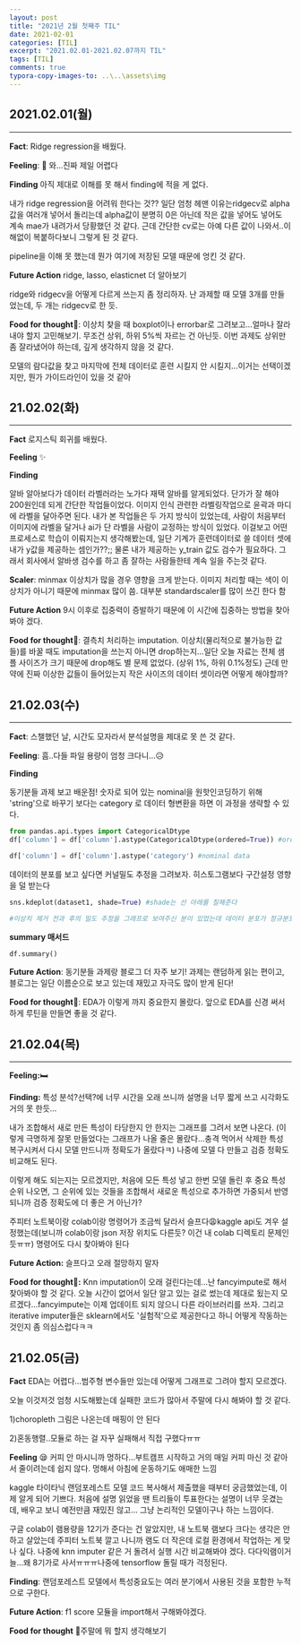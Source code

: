 ```yaml
---
layout: post
title: "2021년 2월 첫째주 TIL"
date: 2021-02-01
categories: [TIL]
excerpt: "2021.02.01-2021.02.07까지 TIL"
tags: [TIL]
comments: true
typora-copy-images-to: ..\..\assets\img
---
```




## 2021.02.01(월)

---

**Fact**: Ridge regression을 배웠다.

**Feeling**: 🤯 와...진짜 제일 어렵다

**Finding** 아직 제대로 이해를 못 해서 finding에 적을 게 없다.

내가 ridge regression을 어려워 한다는 것?? 일단 엄청 헤맨 이유는ridgecv로 alpha값을 여러개 넣어서 돌리는데 alpha값이 분명히 0은 아닌데 작은 값을 넣어도 넣어도 계속 mae가 내려가서 당황했던 것 같다. 근데 간단한 cv로는 아예 다른 값이 나와서..이해없이 복붙하다보니 그렇게 된 것 같다.

pipeline을 이해 못 했는데 뭔가 여기에 저장된 모델 때문에 엉킨 것 같다.

**Future Action** ridge, lasso, elasticnet 더 알아보기

ridge와 ridgecv을 어떻게 다르게 쓰는지 좀 정리하자. 난 과제할 때 모델 3개를 만들었는데, 두 개는 ridgecv로 한 듯.

**Food for thought**🧂: 이상치 찾을 때 boxplot이나 errorbar로 그려보고...얼마나 잘라내야 할지 고민해보기. 무조건 상위, 하위 5%씩 자르는 건 아닌듯. 이번 과제도 상위만 좀 잘라냈어야 하는데, 깊게 생각하지 않을 것 같다.

모델의 람다값을 찾고 마지막에 전체 데이터로 훈련 시킬지 안 시킬지...이거는 선택이겠지만, 뭔가 가이드라인이 있을 것 같아



## 21.02.02(화)
---

**Fact** 로지스틱 회귀를 배웠다.

**Feeling** ✨

**Finding**

알바 알아보다가 데이터 라벨러라는 노가다 재택 알바를 알게되었다. 단가가 잘 해야 200원인데 되게 간단한 작업들이었다. 이미지 인식 관련한 라벨링작업으로 윤곽과 마디에 라벨을 달아주면 된다. 내가 본 작업들은 두 가지 방식이 있었는데, 사람이 처음부터 이미지에 라벨을 달거나 ai가 단 라벨을 사람이 교정하는 방식이 있었다. 이걸보고 어떤 프로세스로 학습이 이뤄지는지 생각해봤는데, 일단 기계가 훈련데이터로 쓸 데이터 셋에 내가 y값을 제공하는 셈인가??;; 물론 내가 제공하는 y_train 값도 검수가 필요하다. 그래서 회사에서 알바생 검수를 하고 좀 잘하는 사람들한테 계속 일을 주는것 같다.

**Scaler**: minmax 이상치가 많을 경우 영향을 크게 받는다. 이미지 처리할 때는 색이 이상치가 아니기 때문에 minmax 많이 씀. 대부분 standardscaler를 많이 쓰긴 한다 함

**Future Action** 9시 이후로 집중력이 증발하기 때문에 이 시간에 집중하는 방법을 찾아봐야 겠다.

**Food for thought**🍚: 결측치 처리하는 imputation. 이상치(물리적으로 불가능한 값들)를 바꿀 때도 imputation을 쓰는지 아니면 drop하는지...일단 오늘 자료는 전체 샘플 사이즈가 크기 때문에 drop해도 별 문제 없었다. (상위 1%, 하위 0.1%정도) 근데 만약에 진짜 이상한 값들이 들어있는지 작은 사이즈의 데이터 셋이라면 어떻게 해야할까?





## 21.02.03(수)

---

**Fact**: 스챌했던 날, 시간도 모자라서 분석설명을 제대로 못 쓴 것 같다.

**Feeling**: 흠..다들 파일 용량이 엄청 크다니...:disappointed_relieved:

**Finding**

동기분들 과제 보고 배운점! 숫자로 되어 있는 nominal을 원핫인코딩하기 위해 'string'으로 바꾸기 보다는 category 로 데이터 형변환을 하면 이 과정을 생략할 수 있다.

```python
from pandas.api.types import CategoricalDtype
df['column'] = df['column'].astype(CategoricalDtype(ordered=True)) #ordinal data

df['column'] = df['column'].astype('category') #nominal data
```

데이터의 분포를 보고 싶다면 커널밀도 추정을 그려보자. 히스토그램보다 구간설정 영향을 덜 받는다

```python
sns.kdeplot(dataset1, shade=True) #shade는 선 아래를 칠해준다

#이상치 제거 전과 후의 밀도 추정을 그래프로 보여주신 분이 있었는데 데이터 분포가 정규분포 비슷하게 변해가는 모습이 인상적이었다.
```

**summary 매서드**

```python
df.summary()
```



**Future Action**: 동기분들 과제랑 블로그 더 자주 보기! 과제는 랜덤하게 읽는 편이고, 블로그는 일단 이름순으로 보고 있는데 재밌고 자극도 많이 받게 된다!

**Food for thought**🍝: EDA가 이렇게 까지 중요한지 몰랐다. 앞으로 EDA를 신경 써서 하게 루틴을 만들면 좋을 것 같다.



## 21.02.04(목)

---

**Feeling:**:bed:

**Finding:**  특성 분석?선택?에 너무 시간을 오래 쓰니까 설명을 너무 짧게 쓰고 시각화도 거의 못 한듯...

내가 조합해서 새로 만든 특성이 타당한지 안 한지는 그래프를 그려서 보면 나온다. (이렇게 극명하게 잘못 만들었다는 그래프가 나올 줄은 몰랐다...충격 먹어서 삭제한 특성 복구시켜서 다시 모델 만드니까 정확도가 올랐다ㅋ) 나중에 모델 다 만들고 검증 정확도 비교해도 된다.

이렇게 해도 되는지는 모르겠지만, 처음에 모든 특성 넣고 한번 모델 돌린 후 중요 특성 순위 나오면, 그 순위에 있는 것들을 조합해서 새로운 특성으로 추가하면 가중되서 반영되니까 검증 정확도에 더 좋은 거 아닌가?

주피터 노트북이랑 colab이랑 명령어가 조금씩 달라서 슬프다😩kaggle api도 겨우 설정했는데(보니까 colab이랑 json 저장 위치도 다른듯? 이건 내 colab 디렉토리 문제인듯ㅠㅠ) 명령어도 다시 찾아봐야 된다

**Future Action:** 슬프다고 오래 절망하지 말자

**Food for thought🍨:** Knn imputation이 오래 걸린다는데...난 fancyimpute로 해서 찾아봐야 할 것 같다. 오늘 시간이 없어서 일단 알고 있는 걸로 썼는데 제대로 됬는지 모르겠다...fancyimpute는 이제 업데이트 되지 않으니 다른 라이브러리를 쓰자. 그리고 iterative imputer들은 sklearn에서도 '실험적'으로 제공한다고 하니 어떻게 작동하는 것인지 좀 의심스럽다ㅋㅋ



## 21.02.05(금)

**Fact** EDA는 어렵다...범주형 변수들만 있는데 어떻게 그래프로 그려야 할지 모르겠다. 

오늘 이것저것 엄청 시도해봤는데 실패한 코드가 많아서 주말에 다시 해봐야 할 것 같다. 

1)choropleth 그림은 나온는데 매핑이 안 된다

2)혼동행렬..모듈로 하는 걸 자꾸 실패해서 직접 구했다ㅠㅠ

**Feeling** 😪 커피 안 마시니까 멍하다...부트캠프 시작하고 거의 매일 커피 마신 것 같아서 줄이려는데 쉽지 않다. 멍해서 아침에 운동하기도 애매한 느낌

kaggle 타이타닉 랜덤포레스트 모델 코드 복사해서 제출했을 때부터 궁금했었는데, 이제 알게 되어 기쁘다. 처음에 설명 읽었을 땐 트리들이 투표한다는 설명이 너무 웃겼는데, 배우고 보니 예전만큼 재밌진 않고... 그냥 논리적인 모델이구나 하는 느낌이다.

구글 colab이 램용량을 12기가 준다는 건 알았지만, 내 노트북 램보다 크다는 생각은 안 하고 살았는데 주피터 노트북 깔고 나니까 램도 더 작은데 로컬 환경에서 작업하는 게 맞나 싶다. 나중에 knn imputer 같은 거 돌려서 실행 시간 비교해봐야 겠다. 다다익램이거늘...왜 8기가로 사서ㅠㅠㅠ나중에 tensorflow 돌릴 때가 걱정된다. 

**Finding**: 랜덤포레스트 모델에서 특성중요도는 여러 분기에서 사용된 것을 포함한 누적으로 구한다.

**Future Action**:  f1 score 모듈을 import해서 구해봐야겠다.

**Food for thought** 🥗주말에 뭐 할지 생각해보기